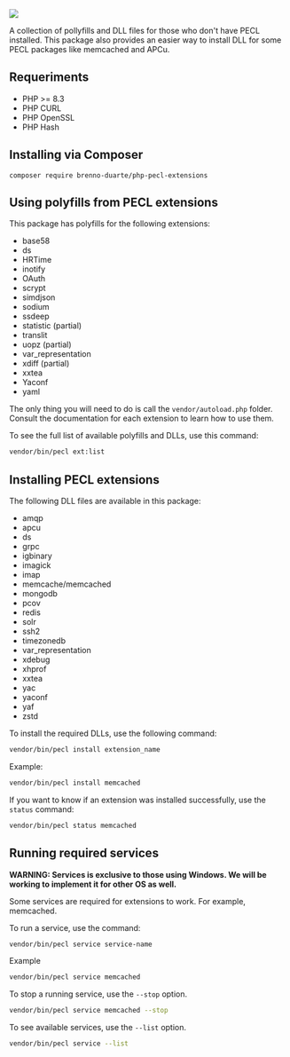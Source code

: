 <img src="https://pecl.php.net/img/peclsmall.gif">

A collection of pollyfills and DLL files for those who don't have PECL installed. This package also provides an easier way to install DLL for some PECL packages like memcached and APCu.

## Requeriments

- PHP >= 8.3
- PHP CURL
- PHP OpenSSL
- PHP Hash

## Installing via Composer

```
composer require brenno-duarte/php-pecl-extensions
```

## Using polyfills from PECL extensions

This package has polyfills for the following extensions:

- base58
- ds
- HRTime
- inotify
- OAuth
- scrypt
- simdjson
- sodium
- ssdeep
- statistic (partial)
- translit
- uopz (partial)
- var_representation
- xdiff (partial)
- xxtea
- Yaconf
- yaml

The only thing you will need to do is call the `vendor/autoload.php` folder. Consult the documentation for each extension to learn how to use them.

To see the full list of available polyfills and DLLs, use this command:

```bash
vendor/bin/pecl ext:list
```

## Installing PECL extensions

The following DLL files are available in this package:

- amqp
- apcu
- ds
- grpc
- igbinary
- imagick
- imap
- memcache/memcached
- mongodb
- pcov
- redis
- solr
- ssh2
- timezonedb
- var_representation
- xdebug
- xhprof
- xxtea
- yac
- yaconf
- yaf
- zstd

To install the required DLLs, use the following command:

```bash
vendor/bin/pecl install extension_name
```

Example:

```bash
vendor/bin/pecl install memcached
```

If you want to know if an extension was installed successfully, use the `status` command:

```bash
vendor/bin/pecl status memcached
```

## Running required services

**WARNING: Services is exclusive to those using Windows. We will be working to implement it for other OS as well.**

Some services are required for extensions to work. For example, memcached.

To run a service, use the command:

```bash
vendor/bin/pecl service service-name
```

Example

```bash
vendor/bin/pecl service memcached
```

To stop a running service, use the `--stop` option.

```bash
vendor/bin/pecl service memcached --stop
```

To see available services, use the `--list` option.

```bash
vendor/bin/pecl service --list
```
